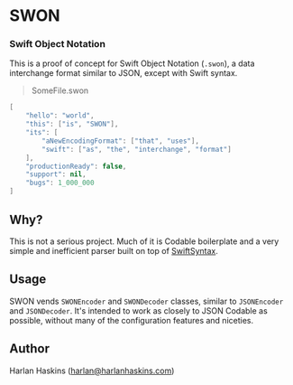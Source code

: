 # SWON
### Swift Object Notation

This is a proof of concept for Swift Object Notation (`.swon`), a data interchange format similar to JSON, except with Swift syntax.

> SomeFile.swon
```swift
[
    "hello": "world",
    "this": ["is", "SWON"],
    "its": [
        "aNewEncodingFormat": ["that", "uses"],
        "swift": ["as", "the", "interchange", "format"]
    ],
    "productionReady": false,
    "support": nil,
    "bugs": 1_000_000
]
```

## Why?

This is not a serious project. Much of it is Codable boilerplate and a very simple and inefficient parser built on top of [SwiftSyntax](https://github.com/swiftlang/swift-syntax).

## Usage

SWON vends `SWONEncoder` and `SWONDecoder` classes, similar to `JSONEncoder` and `JSONDecoder`. It's intended to work as closely to JSON Codable as possible, without many of the configuration features and niceties.

## Author

Harlan Haskins ([harlan@harlanhaskins.com](mailto:harlan@harlanhaskins.com))

